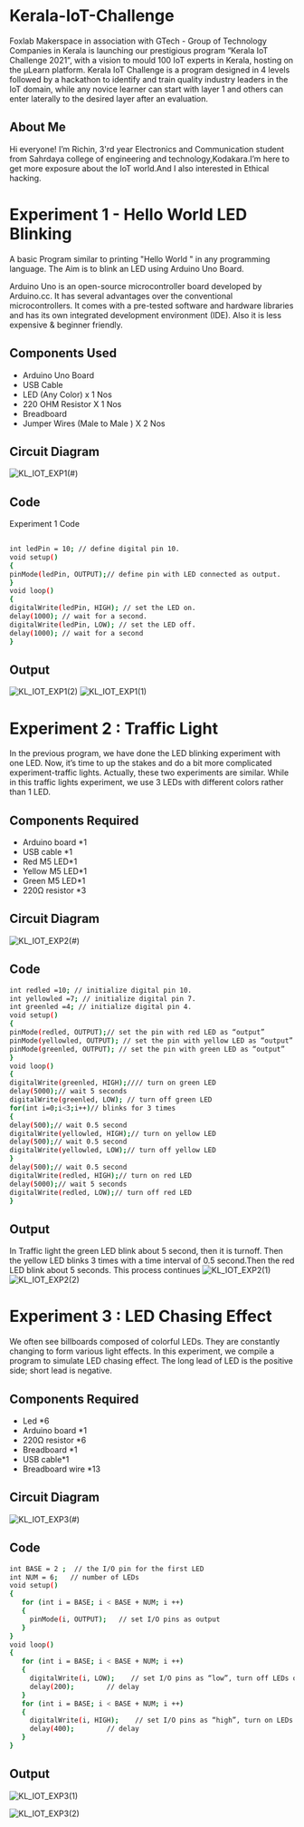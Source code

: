 
# Kerala-IoT-Challenge

Foxlab Makerspace in association with GTech - Group of Technology Companies in Kerala is launching our prestigious program “Kerala IoT Challenge 2021”, with a vision to mould 100 IoT experts in Kerala, hosting on the µLearn platform. Kerala IoT Challenge is a program designed in 4 levels followed by a hackathon to identify and train quality industry leaders in the IoT domain, while any novice learner can start with layer 1 and others can enter laterally to the desired layer after an evaluation.



## About Me
Hi everyone! I’m Richin, 3'rd year Electronics and Communication student from Sahrdaya college of engineering and technology,Kodakara.I’m here to get more exposure about the IoT world.And I also interested in Ethical hacking.
# Experiment 1 - Hello World LED Blinking
A basic Program similar to printing "Hello World " in any programming language. The Aim is to blink an LED using Arduino Uno Board.

Arduino Uno is an open-source microcontroller board developed by Arduino.cc. It has several advantages over the conventional microcontrollers. It comes with a pre-tested software and hardware libraries and has its own integrated development environment (IDE). Also it is less expensive & beginner friendly.

## Components Used

- Arduino Uno Board
- USB Cable
- LED (Any Color) x 1 Nos
- 220 OHM Resistor X 1 Nos
- Breadboard
- Jumper Wires (Male to Male ) X 2 Nos


## Circuit Diagram
![KL_IOT_EXP1(#)](https://user-images.githubusercontent.com/57257722/146680083-faabe266-4cc2-4637-8086-817f049a45f4.png)
## Code

Experiment 1 Code

```bash
  
int ledPin = 10; // define digital pin 10.
void setup()
{
pinMode(ledPin, OUTPUT);// define pin with LED connected as output.
}
void loop()
{
digitalWrite(ledPin, HIGH); // set the LED on.
delay(1000); // wait for a second.
digitalWrite(ledPin, LOW); // set the LED off.
delay(1000); // wait for a second
}

```
    
## Output

![KL_IOT_EXP1(2)](https://user-images.githubusercontent.com/57257722/146680038-8110fce6-607d-47fc-8482-1a0b1a9bb414.jpeg)
![KL_IOT_EXP1(1)](https://user-images.githubusercontent.com/57257722/146680046-cfaa3bfb-7ad0-4c77-81f0-4df0e469665b.jpeg)


# Experiment 2 : Traffic Light
In the previous program, we have done the LED blinking experiment with one LED. Now, it’s time to up the stakes and do a bit more complicated experiment-traffic lights. Actually, these two experiments are similar. While in this traffic lights experiment, we use 3 LEDs with different colors rather than 1 LED.
## Components Required
- Arduino board *1
- USB cable *1
- Red M5 LED*1
- Yellow M5 LED*1
- Green M5 LED*1
- 220Ω resistor *3
## Circuit Diagram

![KL_IOT_EXP2(#)](https://user-images.githubusercontent.com/57257722/146680396-5d616c0a-4fbb-4e96-8170-069659e3755d.png)

## Code

```bash
int redled =10; // initialize digital pin 10.
int yellowled =7; // initialize digital pin 7.
int greenled =4; // initialize digital pin 4.
void setup()
{
pinMode(redled, OUTPUT);// set the pin with red LED as “output”
pinMode(yellowled, OUTPUT); // set the pin with yellow LED as “output”
pinMode(greenled, OUTPUT); // set the pin with green LED as “output”
}
void loop()
{
digitalWrite(greenled, HIGH);//// turn on green LED
delay(5000);// wait 5 seconds
digitalWrite(greenled, LOW); // turn off green LED
for(int i=0;i<3;i++)// blinks for 3 times
{
delay(500);// wait 0.5 second
digitalWrite(yellowled, HIGH);// turn on yellow LED
delay(500);// wait 0.5 second
digitalWrite(yellowled, LOW);// turn off yellow LED
} 
delay(500);// wait 0.5 second
digitalWrite(redled, HIGH);// turn on red LED
delay(5000);// wait 5 seconds
digitalWrite(redled, LOW);// turn off red LED
}

```
## Output

In Traffic light the green LED blink about 5 second, then it is turnoff. Then the yellow LED blinks 3 times with a time interval of 0.5 second.Then the red LED blink about 5 seconds. This process continues
![KL_IOT_EXP2(1)](https://user-images.githubusercontent.com/57257722/146680543-ac23e8d6-4651-4f23-9204-1261cd43fb41.png)
![KL_IOT_EXP2(2)](https://user-images.githubusercontent.com/57257722/146680560-ee2a7d92-8dd3-402c-84a6-44572d8d2e11.png)

# Experiment 3 : LED Chasing Effect
We often see billboards composed of colorful LEDs. They are constantly changing to form various light effects. In this experiment, we compile a program to simulate LED chasing effect. The long lead of LED is the positive side; short lead is negative.
## Components Required

- Led *6
- Arduino board *1
- 220Ω resistor *6
- Breadboard *1
- USB cable*1
- Breadboard wire *13
## Circuit Diagram
![KL_IOT_EXP3(#)](https://user-images.githubusercontent.com/57257722/146680640-9516f09b-3cdf-4708-b6da-8a1bd76fa21d.jpeg)
## Code

```bash
int BASE = 2 ;  // the I/O pin for the first LED
int NUM = 6;   // number of LEDs
void setup()
{
   for (int i = BASE; i < BASE + NUM; i ++) 
   {
     pinMode(i, OUTPUT);   // set I/O pins as output
   }
}
void loop()
{
   for (int i = BASE; i < BASE + NUM; i ++) 
   {
     digitalWrite(i, LOW);    // set I/O pins as “low”, turn off LEDs one by one.
     delay(200);        // delay
   }
   for (int i = BASE; i < BASE + NUM; i ++) 
   {
     digitalWrite(i, HIGH);    // set I/O pins as “high”, turn on LEDs one by one
     delay(400);        // delay
   }  
}

```
## Output
![KL_IOT_EXP3(1)](https://user-images.githubusercontent.com/57257722/146680752-1758595a-279c-486f-8048-4e534f01f767.png)

![KL_IOT_EXP3(2)](https://user-images.githubusercontent.com/57257722/146680786-9434c6ec-2a11-4837-b85c-2bb590cc87a4.png)


